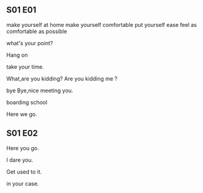 
## S01 E01
make yourself at home
make yourself comfortable
put yourself ease
feel as comfortable as possible

what's your point?

Hang on

take your time.

What,are you kidding?
Are you kidding me ?

bye
Bye,nice meeting you.

boarding school

Here we go.

## S01 E02
Here you go.

I dare you.

Get used to it.

in your case.
